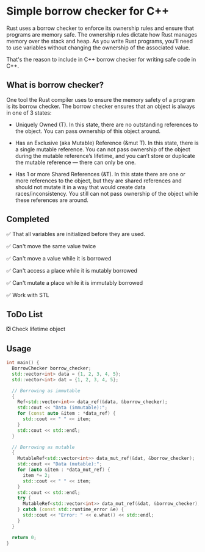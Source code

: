 # Simple borrow checker for C++

Rust uses a borrow checker to enforce its ownership rules and ensure that programs are memory safe. The ownership rules dictate how Rust manages memory over the stack and heap. As you write Rust programs, you'll need to use variables without changing the ownership of the associated value.

That's the reason to include in C++ borrow checker for writing safe code in C++.

## What is borrow checker?

One tool the Rust compiler uses to ensure the memory safety of a program is its borrow checker. The borrow checker ensures that an object is always in one of 3 states:

- Uniquely Owned (T). In this state, there are no outstanding references to the object. You can pass ownership of this object around.
  
- Has an Exclusive (aka Mutable) Reference (&mut T). In this state, there is a single mutable reference. You can not pass ownership of the object during the mutable reference’s lifetime, and you can’t store or duplicate the mutable reference — there can only be one.

- Has 1 or more Shared References (&T). In this state there are one or more references to the object, but they are shared references and should not mutate it in a way that would create data races/inconsistency. You still can not pass ownership of the object while these references are around.

## Completed

✅ That all variables are initialized before they are used.

✅ Can't move the same value twice

✅ Can't move a value while it is borrowed

✅ Can't access a place while it is mutably borrowed

✅ Can't mutate a place while it is immutably borrowed

✅ Work with STL

## ToDo List

❎ Check lifetime object

## Usage

```c++
int main() {
  BorrowChecker borrow_checker;
  std::vector<int> data = {1, 2, 3, 4, 5};
  std::vector<int> dat = {1, 2, 3, 4, 5};

  // Borrowing as immutable
  {
    Ref<std::vector<int>> data_ref(&data, &borrow_checker);
    std::cout << "Data (immutable):";
    for (const auto &item : *data_ref) {
      std::cout << " " << item;
    }
    std::cout << std::endl;
  }

  // Borrowing as mutable
  {
    MutableRef<std::vector<int>> data_mut_ref(&dat, &borrow_checker);
    std::cout << "Data (mutable):";
    for (auto &item : *data_mut_ref) {
      item *= 2;
      std::cout << " " << item;
    }
    std::cout << std::endl;
    try {
      MutableRef<std::vector<int>> data_mut_ref(&dat, &borrow_checker);
    } catch (const std::runtime_error &e) {
      std::cout << "Error: " << e.what() << std::endl;
    }
  }

  return 0;
}
```